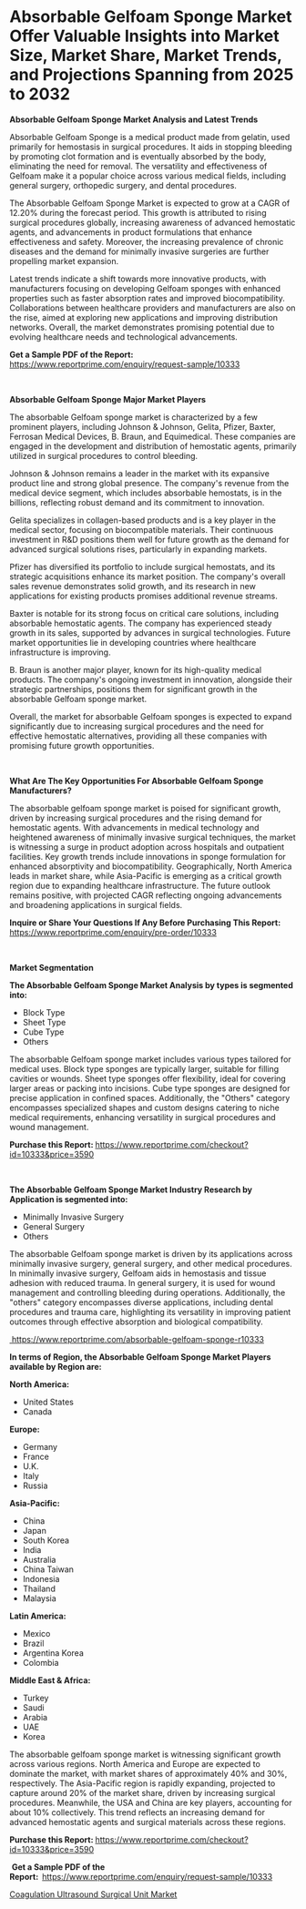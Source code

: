 <p><h1>Absorbable Gelfoam Sponge Market Offer Valuable Insights into Market Size, Market Share, Market Trends, and Projections Spanning from 2025 to 2032</h1></p><p><strong>Absorbable Gelfoam Sponge Market Analysis and Latest Trends</strong></p>
<p><p>Absorbable Gelfoam Sponge is a medical product made from gelatin, used primarily for hemostasis in surgical procedures. It aids in stopping bleeding by promoting clot formation and is eventually absorbed by the body, eliminating the need for removal. The versatility and effectiveness of Gelfoam make it a popular choice across various medical fields, including general surgery, orthopedic surgery, and dental procedures.</p><p>The Absorbable Gelfoam Sponge Market is expected to grow at a CAGR of 12.20% during the forecast period. This growth is attributed to rising surgical procedures globally, increasing awareness of advanced hemostatic agents, and advancements in product formulations that enhance effectiveness and safety. Moreover, the increasing prevalence of chronic diseases and the demand for minimally invasive surgeries are further propelling market expansion. </p><p>Latest trends indicate a shift towards more innovative products, with manufacturers focusing on developing Gelfoam sponges with enhanced properties such as faster absorption rates and improved biocompatibility. Collaborations between healthcare providers and manufacturers are also on the rise, aimed at exploring new applications and improving distribution networks. Overall, the market demonstrates promising potential due to evolving healthcare needs and technological advancements.</p></p>
<p><strong>Get a Sample PDF of the Report:&nbsp;</strong> <a href="https://www.reportprime.com/enquiry/request-sample/10333?utm_campaign=3310&utm_medium=2&utm_source=Github&utm_content=ia&utm_term=20032025&utm_id=absorbable-gelfoam-sponge">https://www.reportprime.com/enquiry/request-sample/10333</a></p>
<p>&nbsp;</p>
<p><strong>Absorbable Gelfoam Sponge Major Market Players</strong></p>
<p><p>The absorbable Gelfoam sponge market is characterized by a few prominent players, including Johnson & Johnson, Gelita, Pfizer, Baxter, Ferrosan Medical Devices, B. Braun, and Equimedical. These companies are engaged in the development and distribution of hemostatic agents, primarily utilized in surgical procedures to control bleeding.</p><p>Johnson & Johnson remains a leader in the market with its expansive product line and strong global presence. The company's revenue from the medical device segment, which includes absorbable hemostats, is in the billions, reflecting robust demand and its commitment to innovation.</p><p>Gelita specializes in collagen-based products and is a key player in the medical sector, focusing on biocompatible materials. Their continuous investment in R&D positions them well for future growth as the demand for advanced surgical solutions rises, particularly in expanding markets.</p><p>Pfizer has diversified its portfolio to include surgical hemostats, and its strategic acquisitions enhance its market position. The company's overall sales revenue demonstrates solid growth, and its research in new applications for existing products promises additional revenue streams.</p><p>Baxter is notable for its strong focus on critical care solutions, including absorbable hemostatic agents. The company has experienced steady growth in its sales, supported by advances in surgical technologies. Future market opportunities lie in developing countries where healthcare infrastructure is improving.</p><p>B. Braun is another major player, known for its high-quality medical products. The company's ongoing investment in innovation, alongside their strategic partnerships, positions them for significant growth in the absorbable Gelfoam sponge market.</p><p>Overall, the market for absorbable Gelfoam sponges is expected to expand significantly due to increasing surgical procedures and the need for effective hemostatic alternatives, providing all these companies with promising future growth opportunities.</p></p>
<p>&nbsp;</p>
<p><strong>What Are The Key Opportunities For Absorbable Gelfoam Sponge Manufacturers?</strong></p>
<p><p>The absorbable gelfoam sponge market is poised for significant growth, driven by increasing surgical procedures and the rising demand for hemostatic agents. With advancements in medical technology and heightened awareness of minimally invasive surgical techniques, the market is witnessing a surge in product adoption across hospitals and outpatient facilities. Key growth trends include innovations in sponge formulation for enhanced absorptivity and biocompatibility. Geographically, North America leads in market share, while Asia-Pacific is emerging as a critical growth region due to expanding healthcare infrastructure. The future outlook remains positive, with projected CAGR reflecting ongoing advancements and broadening applications in surgical fields.</p></p>
<p><strong>Inquire or Share Your Questions If Any Before Purchasing This Report:</strong> <a href="https://www.reportprime.com/enquiry/pre-order/10333?utm_campaign=3310&utm_medium=2&utm_source=Github&utm_content=ia&utm_term=20032025&utm_id=absorbable-gelfoam-sponge">https://www.reportprime.com/enquiry/pre-order/10333</a></p>
<p>&nbsp;</p>
<p><strong>Market Segmentation</strong></p>
<p><strong>The Absorbable Gelfoam Sponge Market Analysis by types is segmented into:</strong></p>
<p><ul><li>Block Type</li><li>Sheet Type</li><li>Cube Type</li><li>Others</li></ul></p>
<p><p>The absorbable Gelfoam sponge market includes various types tailored for medical uses. Block type sponges are typically larger, suitable for filling cavities or wounds. Sheet type sponges offer flexibility, ideal for covering larger areas or packing into incisions. Cube type sponges are designed for precise application in confined spaces. Additionally, the "Others" category encompasses specialized shapes and custom designs catering to niche medical requirements, enhancing versatility in surgical procedures and wound management.</p></p>
<p><strong>Purchase this Report:&nbsp;</strong><a href="https://www.reportprime.com/checkout?id=10333&price=3590&utm_campaign=3310&utm_medium=2&utm_source=Github&utm_content=ia&utm_term=20032025&utm_id=absorbable-gelfoam-sponge">https://www.reportprime.com/checkout?id=10333&price=3590</a></p>
<p>&nbsp;</p>
<p><strong>The Absorbable Gelfoam Sponge Market Industry Research by Application is segmented into:</strong></p>
<p><ul><li>Minimally Invasive Surgery</li><li>General Surgery</li><li>Others</li></ul></p>
<p><p>The absorbable Gelfoam sponge market is driven by its applications across minimally invasive surgery, general surgery, and other medical procedures. In minimally invasive surgery, Gelfoam aids in hemostasis and tissue adhesion with reduced trauma. In general surgery, it is used for wound management and controlling bleeding during operations. Additionally, the "others" category encompasses diverse applications, including dental procedures and trauma care, highlighting its versatility in improving patient outcomes through effective absorption and biological compatibility.</p></p>
<p><a href="https://www.reportprime.com/absorbable-gelfoam-sponge-r10333?utm_campaign=3310&utm_medium=2&utm_source=Github&utm_content=ia&utm_term=20032025&utm_id=absorbable-gelfoam-sponge">&nbsp;https://www.reportprime.com/absorbable-gelfoam-sponge-r10333</a></p>
<p><strong>In terms of Region, the Absorbable Gelfoam Sponge Market Players available by Region are:</strong></p>
<p>
    <p> <strong> North America: </strong>
        <ul>
            <li>United States</li>
            <li>Canada</li>
        </ul>
        </p> 
    <p> <strong> Europe: </strong>
        <ul>
            <li>Germany</li>
            <li>France</li>
            <li>U.K.</li>
            <li>Italy</li>
            <li>Russia</li>
        </ul>
        </p> 
    <p> <strong> Asia-Pacific: </strong>
        <ul>
            <li>China</li>
            <li>Japan</li>
            <li>South Korea</li>
            <li>India</li>
            <li>Australia</li>
            <li>China Taiwan</li>
            <li>Indonesia</li>
            <li>Thailand</li>
            <li>Malaysia</li>
        </ul>
        </p> 
    <p> <strong> Latin America: </strong>
        <ul>
            <li>Mexico</li>
            <li>Brazil</li>
            <li>Argentina Korea</li>
            <li>Colombia</li>
        </ul>
        </p> 
    <p> <strong> Middle East & Africa: </strong>
        <ul>
            <li>Turkey</li>
            <li>Saudi</li>
            <li>Arabia</li>
            <li>UAE</li>
            <li>Korea</li>
        </ul>
    </p>
    </p>
<p><p>The absorbable gelfoam sponge market is witnessing significant growth across various regions. North America and Europe are expected to dominate the market, with market shares of approximately 40% and 30%, respectively. The Asia-Pacific region is rapidly expanding, projected to capture around 20% of the market share, driven by increasing surgical procedures. Meanwhile, the USA and China are key players, accounting for about 10% collectively. This trend reflects an increasing demand for advanced hemostatic agents and surgical materials across these regions.</p></p>
<p><strong>Purchase this Report: </strong><a href="https://www.reportprime.com/checkout?id=10333&price=3590&utm_campaign=3310&utm_medium=2&utm_source=Github&utm_content=ia&utm_term=20032025&utm_id=absorbable-gelfoam-sponge">https://www.reportprime.com/checkout?id=10333&price=3590</a></p>
<p>&nbsp;<strong>Get a Sample PDF of the Report:&nbsp;&nbsp;</strong><a href="https://www.reportprime.com/enquiry/request-sample/10333?utm_campaign=3310&utm_medium=2&utm_source=Github&utm_content=ia&utm_term=20032025&utm_id=absorbable-gelfoam-sponge">https://www.reportprime.com/enquiry/request-sample/10333</a></p>
<p><strong></strong></p>
<p><p><a href="https://github.com/bhatttutty2p/Market-Research-Report-List-1/blob/main/coagulation-ultrasound-surgical-unit-market.md?utm_campaign=3310&utm_medium=2&utm_source=Github&utm_content=ia&utm_term=20032025&utm_id=absorbable-gelfoam-sponge">Coagulation Ultrasound Surgical Unit Market</a></p></p>